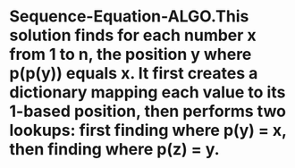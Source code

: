 # Sequence-Equation-ALGO.This solution finds for each number x from 1 to n, the position y where p(p(y)) equals x. It first creates a dictionary mapping each value to its 1-based position, then performs two lookups: first finding where p(y) = x, then finding where p(z) = y.


